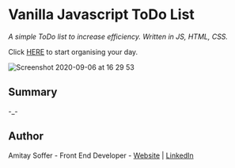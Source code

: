 # Vanilla Javascript ToDo List

*A simple ToDo list to increase efficiency. Written in JS, HTML, CSS.*

Click [HERE](https://amitaysoffer.github.io/todo_app/) to start organising your day.

![Screenshot 2020-09-06 at 16 29 53](https://user-images.githubusercontent.com/31068256/92369400-e26f8c80-f0f0-11ea-8c69-c83e43894d18.png)


## Summary
-_-

## Author
Amitay Soffer - Front End Developer - [Website](https://www.esncz.org/sites/default/files/imce/under-construction.jpg) |  [LinkedIn](https://www.linkedin.com/in/amitay-soffer-137304151/)

